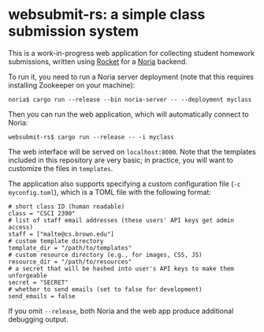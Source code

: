 # websubmit-rs: a simple class submission system

This is a work-in-progress web application for collecting student homework
submissions, written using [Rocket](https://rocket.rs) for a
[Noria](https://pdos.csail.mit.edu/noria) backend.

To run it, you need to run a Noria server deployment (note that this
requires installing Zookeeper on your machine):
```
noria$ cargo run --release --bin noria-server -- --deployment myclass
```
Then you can run the web application, which will automatically connect
to Noria:
```
websubmit-rs$ cargo run --release -- -i myclass
```
The web interface will be served on `localhost:8000`. Note that the
templates included in this repository are very basic; in practice, you
will want to customize the files in `templates`.

The application also supports specifying a custom configuration file
(`-c myconfig.toml`), which is a TOML file with the following format:
```
# short class ID (human readable)
class = "CSCI 2390"
# list of staff email addresses (these users' API keys get admin access)
staff = ["malte@cs.brown.edu"]
# custom template directory
template_dir = "/path/to/templates"
# custom resource directory (e.g., for images, CSS, JS)
resource_dir = "/path/to/resources"
# a secret that will be hashed into user's API keys to make them unforgeable
secret = "SECRET"
# whether to send emails (set to false for development)
send_emails = false
```

If you omit `--release`, both Noria and the web app produce additional
debugging output.

